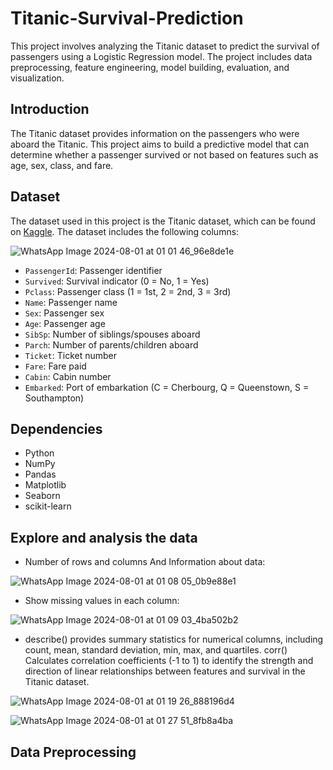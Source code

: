 # Titanic-Survival-Prediction

This project involves analyzing the Titanic dataset to predict the survival of passengers using a Logistic Regression model. The project includes data preprocessing, feature engineering, model building, evaluation, and visualization.

## Introduction

The Titanic dataset provides information on the passengers who were aboard the Titanic. This project aims to build a predictive model that can determine whether a passenger survived or not based on features such as age, sex, class, and fare.

## Dataset

The dataset used in this project is the Titanic dataset, which can be found on [Kaggle](https://www.kaggle.com/competitions/titanic/data). The dataset includes the following columns:

![WhatsApp Image 2024-08-01 at 01 01 46_96e8de1e](https://github.com/user-attachments/assets/2d007554-b5ea-4b3c-a411-42be8a7ba4a2)

- `PassengerId`: Passenger identifier
- `Survived`: Survival indicator (0 = No, 1 = Yes)
- `Pclass`: Passenger class (1 = 1st, 2 = 2nd, 3 = 3rd)
- `Name`: Passenger name
- `Sex`: Passenger sex
- `Age`: Passenger age
- `SibSp`: Number of siblings/spouses aboard
- `Parch`: Number of parents/children aboard
- `Ticket`: Ticket number
- `Fare`: Fare paid
- `Cabin`: Cabin number
- `Embarked`: Port of embarkation (C = Cherbourg, Q = Queenstown, S = Southampton)

## Dependencies

- Python
- NumPy
- Pandas
- Matplotlib
- Seaborn
- scikit-learn

## Explore and analysis the data
- Number of rows and columns And Information about data:
   
![WhatsApp Image 2024-08-01 at 01 08 05_0b9e88e1](https://github.com/user-attachments/assets/70b284ea-e34f-404a-842b-2d3adfaf6c75)

- Show missing values in each column:
  
![WhatsApp Image 2024-08-01 at 01 09 03_4ba502b2](https://github.com/user-attachments/assets/9e899c42-0f99-4665-a61b-dfd3055eeed4)

- describe() provides summary statistics for numerical columns, including count, mean, standard deviation, min, max, and quartiles. corr() Calculates correlation coefficients (-1 to 1) to identify the strength and direction of linear relationships between features and survival in the Titanic dataset.

![WhatsApp Image 2024-08-01 at 01 19 26_888196d4](https://github.com/user-attachments/assets/20f2616a-d434-4829-9d08-73942400e6c5)

![WhatsApp Image 2024-08-01 at 01 27 51_8fb8a4ba](https://github.com/user-attachments/assets/222a02ae-fb48-4a47-adb2-a49d74654106)


## Data Preprocessing

